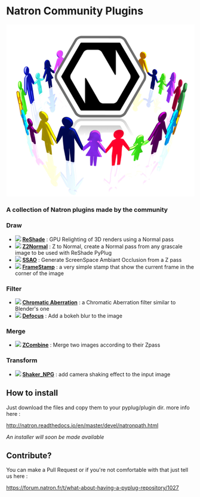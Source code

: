 # Natron Community Plugins
![Image](Resources/natron-community.png)
### A collection of Natron plugins made by the community

### Draw
- **<img src="https://github.com/NatronVFX/natron-plugins/raw/master/Draw/ReShade/ReShade.png" height="32"> [ReShade](Draw/ReShade/README.md)** : GPU Relighting of 3D renders using a Normal pass
- **<img src="https://github.com/NatronVFX/natron-plugins/raw/master/Draw/Z2Normal/Z2Normal.png" height="32"> [Z2Normal](Draw/Z2Normal/README.md)** : Z to Normal, create a Normal pass from any grascale image to be used with ReShade PyPlug
- **<img src="https://github.com/NatronVFX/natron-plugins/raw/master/Draw/SSAO/SSAO.png" height="32"> [SSAO](Draw/SSAO/README.md)** : Generate ScreenSpace Ambiant Occlusion from a Z pass
- **<img src="https://github.com/NatronVFX/natron-plugins/raw/master/Draw/FrameStamp/FrameStamp.png" height="32"> [FrameStamp](Draw/FrameStamp/README.md)** : a very simple stamp that show the current frame in the corner of the image

### Filter
- **<img src="https://github.com/NatronVFX/natron-plugins/raw/master/Filter/Chromatic_Aberation/Chromatic_Aberation.png" height="32"> [Chromatic Aberration](Filter/Chromatic_Aberation/README.md)** : a Chromatic Aberration filter similar to Blender's one
- **<img src="https://github.com/NatronVFX/natron-plugins/raw/master/Filter/Defocus/Defocus.png" height="32"> [Defocus](Filter/Defocus/README.md)** : Add a bokeh blur to the image

### Merge
- **<img src="https://github.com/NatronVFX/natron-plugins/raw/master/Merge/ZCombine/ZCombine.png" height="32"> [ZCombine](Merge/ZCombine/README.md)** : Merge two images according to their Zpass

### Transform
- **<img src="https://github.com/NatronVFX/natron-plugins/raw/master/Transform/Shaker_NPG/Shaker_NPG.png" height="32"> [Shaker_NPG](Transform/Shaker_NPG/README.md)** : add camera shaking effect to the input image

## How to install
Just download the files and copy them to your pyplug/plugin dir.
more info here : 

http://natron.readthedocs.io/en/master/devel/natronpath.html

*An installer will soon be made available*

## Contribute?
You can make a Pull Request or if you're not comfortable with that just tell us here :

https://forum.natron.fr/t/what-about-having-a-pyplug-repository/1027
